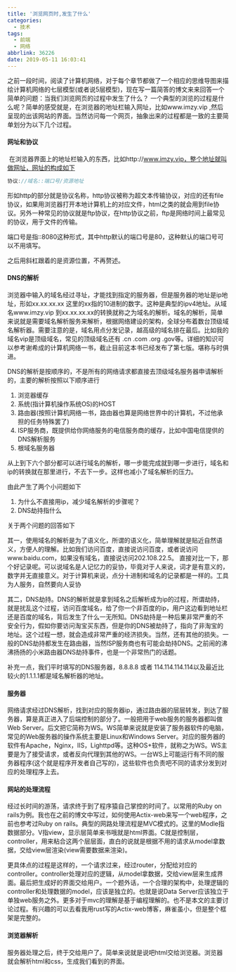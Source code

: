```yaml
---
title: '浏览网页时,发生了什么'
categories:
  - 技术
tags:
  - 前端
  - 网络
abbrlink: 36226
date: 2019-05-11 16:03:41
---
```


​		之前一段时间，阅读了计算机网络，对于每个章节都做了一个相应的思维导图来描绘计算机网络的七层模型(或者说5层模型)，现在写一篇简答的博文来来回答一个简单的问题：当我们浏览网页的过程中发生了什么？
一个典型的浏览的过程是什么呢？简单的感受就是，在浏览器的地址栏输入网址，比如www.imzy.vip ,然后呈现的出该网站的界面。当然访问每一个网页，抽象出来的过程都是一致的主要简单划分为以下几个过程。
<!--more-->

#### 网址和协议

​		在浏览器界面上的地址栏输入的东西，比如http://www.imzy.vip，整个地址就叫做网址，网址的构成如下

```javascript
协议://域名::端口号/资源地址
```

形如http的部分就是协议名称，http协议被称为超文本传输协议，对应的还有file协议，如果用浏览器打开本地计算机上的对应文件，html之类的就会用到file协议。另外一种常见的协议就是ftp协议，在http协议之前，ftp是网络时间上最常见的协议，用于文件的传输。

端口号是指::8080这种形式，其中http默认的端口号是80，这种默认的端口号可以不用填写。

之后用斜杠跟着的是资源位置，不再赘述。

#### DNS的解析

浏览器中输入的域名经过寻址，才能找到指定的服务器，但是服务器的地址是ip地址，形如xx.xx.xx.xx  这里的xx指的10进制的数字。这种是典型的ipv4地址。从域名www.imzy.vip 到xx.xx.xx.xx的转换就称之为域名的解析。域名的解析，简单来说就是需要域名解析服务来解析，根据网络建设的架构，全球分布着数台顶级域名解析器。需要注意的是，域名用点分发记录，越高级的域名排在最后。比如我的域名vip是顶级域名，常见的顶级域名还有 .cn  .com .org .gov等。详细的知识可以参考谢希成的计算机网络一书，截止目前这本书已经发布了第七版。堪称与时俱进。

DNS的解析是按顺序的，不是所有的网络请求都直接去顶级域名服务器申请解析的，主要的解析按照以下顺序进行

1. 浏览器缓存
2. 系统(指计算机操作系统OS)的HOST
3. 路由器(按照计算机网络一书，路由器也算是网络世界中的计算机，不过他承担的任务特殊罢了)
4. ISP服务商，既提供给你网络服务的电信服务商的缓存，比如中国电信提供的DNS解析服务
5. 根域名服务器

从上到下六个部分都可以进行域名的解析，哪一步能完成就到哪一步进行，域名和ip的转换就在那里进行，不去下一步。这样也减小了域名解析的压力。

由此产生了两个小问题如下

1. 为什么不直接用ip，减少域名解析的步骤呢？
2. DNS劫持指什么

关于两个问题的回答如下

其一，使用域名的解析是为了语义化，所谓的语义化，简单理解就是贴近自然语义，方便人的理解。比如我们访问百度，直接说访问百度，或者说访问www.baidu.com，如果没有域名，直接说访问202.108.22.5。 直接对比一下，那个好记录呢。可以说域名是人记忆力的妥协，毕竟对于人来说，词才是有意义的，数字并无直接意义。对于计算机来说，点分十进制和域名的记录都是一样的。工具为人服务，自然要向人妥协

其二，DNS劫持。DNS的解析就是拿到域名之后解析成为ip的过程，所谓劫持，就是扰乱这个过程，访问百度域名，给了你一个非百度的ip，用户这边看到地址栏还是百度的域名，背后发生了什么一无所知。DNS劫持是一种后果非常严重的不安全行为，假如你要访问淘宝买东西，但是你的DNS被劫持了，指向了非淘宝的地址。这个过程一想，就会造成非常严重的经济损失。当然，还有其他的损失。一般的DNS劫持都发生在路由器，当然ISP服务商也有可能会劫持DNS。之前闹的沸沸扬扬的小米路由器DNS劫持事件，也是一个非常热门的话题。

补充一点，我们平时填写的DNS服务器，8.8.8.8 或者 114.114.114.114以及最近比较火的1.1.1.1都是域名解析器的地址。

#### 服务器

网络请求经过DNS解析，找到对应的服务器ip，通过路由器的层层转发，到达了服务器，算是真正进入了后端控制的部分了。一般把用于web服务的服务器都叫做 Web Server。后文把它简称为WS。WS简单来说就是安装了服务器软件的电脑，常见的Web服务器的操作系统主要是Linux和Windows Server。对应的服务器的软件有Apache，Nginx，IIS，Lighttpd等。这种OS+软件，就称之为WS。WS主要是为了接受请求，或者反向代理到其他的WS。一台WS上可能运行有不同的服务器程序(这个就是程序开发者自己写的)，这些软件也负责吧不同的请求分发到对应的处理程序上去。

#### 网站的处理流程

经过长时间的游荡，请求终于到了程序猿自己掌控的时间了。以常用的Ruby on rails为例。我也在之前的博文中写过，如何使用Actix-web来写一个web程序，之前也参考过Ruby on rails。典型的网路处理流程是MVC模式的。这里的Modle指数据部分。V指view，显示层简单来书哦就是html界面。C就是控制层，controller，用来粘合这两个层层面，直白的说就是根据不用的请求从model拿数据，交给view层渲染(view需要数据来渲染)。

更具体点的过程是这样的，一个请求过来，经过router，分配给对应的controller。controller处理对应的逻辑，从model拿数据，交给view层来生成界面。最后把生成好的界面交给用户。一个题外话，一个合理的架构中，处理逻辑的controller和处理数据的model，应该是独立的。也就是说Data Server应该独立于单独web服务之外。更多对于mvc的理解是基于编程理解的。也不是本文的主要讨论过程。有兴趣的可以去看我用rust写的Actix-web博客，麻雀虽小，但是整个框架是完整的。

#### 浏览器解析

服务器处理之后，终于交给用户了。简单来说就是说吧html交给浏览器。浏览器就会解析html和css，生成我们看到的界面。

